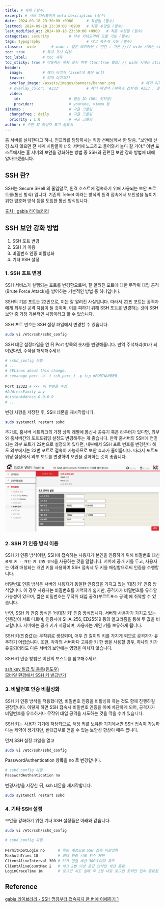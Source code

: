```yaml
---
title: # 제목 (필수)
excerpt: # 서브 타이틀이자 meta description (필수)
date: 2024-09-18 23:30:00 +0900      # 작성일 (필수)
lastmod: 2024-09-18 23:30:00 +0900   # 최종 수정일 (필수)
last_modified_at: 2024-09-18 23:30:00 +0900   # 최종 수정일 (필수)
categories: security         # 다수 카테고리에 포함 가능 (필수)
tags: typography                     # 태그 복수개 가능 (필수)
classes:  wide       # wide : 넓은 레이아웃 / 빈칸 : 기본 //// wide 시에는 sticky toc 불가
toc: true        # 목차 표시 여부
toc_label:       # toc 제목
toc_sticky: true # 이동하는 목차 표시 여부 (toc:true 필요) // wide 시에는 sticky toc 불가
header: 
  image:         # 헤더 이미지 (asset내 혹은 url)
  teaser:        # 티저 이미지??
  overlay_image: /assets/images/banners/banner.png            # 헤더 이미지 (제목과 겹치게)
  # overlay_color: '#333'            # 헤더 배경색 (제목과 겹치게) #333 : 짙은 회색 (필수)
  video:
    id:                      # 영상 ID (URL 뒷부분)
    provider:                # youtube, vimeo 등
sitemap :                    # 구글 크롤링
  changefreq : daily         # 구글 크롤링
  priority : 1.0             # 구글 크롤링
author: # 주인 외 작성자 표기 필요시
---
```

<!--postNo: 20240918_002-->



홈 서버를 설치한다고 하니, 인프라를 담당하시는 직장 선배님께서 한 말씀. "보안에 신경 쓰지 않으면 전 세계 사람들이 너의 서버에 노크하고 들어와서 놀다 갈 거야." 이번 포스트에서는 홈 서버의 보안을 강화하는 방법 중 SSH와 관련된 보안 강화 방법에 대해 알아보겠습니다.  

## SSH 란?  

SSH는 Secure SHell 의 줄임말로, 원격 호스트에 접속하기 위해 사용되는 보안 프로토콜(통신 방식) 입니다. 기존의 Telnet 이라는 방식의 원격 접속에서 보안성을 높이기 위한 암호화 방식 등을 도입한 통신 방식입니다.  

[출처 : gabia 라이브러리](https://library.gabia.com/contents/infrahosting/9002/)

## SSH 보안 강화 방법  

1. SSH 포트 변경  
2. SSH 키 이용  
3. 비밀번호 인증 비활성화  
4. 기타 SSH 설정  


### 1. SSH 포트 변경  

SSH 서비스가 실행되는 포트를 변경함으로써, 잘 알려진 포트에 대한 무작위 대입 공격(Brute Force Attack)을 방어하는 기본적인 방법 중 하나입니다.  

SSH의 기본 포트는 22번으로, 이는 잘 알려진 사실입니다. 따라서 22번 포트는 공격자에게 최우선 공격 지점이 될 것이며, 이를 피하기 위해 SSH 포트를 변경하는 것이 SSH 보안 중 가장 기본적인 사항이라고 할 수 있습니다.   

SSH 포트 번호는 SSH 설정 파일에서 변경할 수 있습니다.  

```bash
sudo vi /etc/ssh/sshd_config
```

SSH 데몬 설정파일을 연 뒤 Port 항목의 숫자를 변경해줍니다. 만약 주석처리(#)가 되어있다면, 주석을 해제해주세요.  

```bash
# sshd_config 파일
# ...
# SELinux about this change.
# semanage port -a -t ssh_port_t -p tcp #PORTNUMBER

Port 12322 # <<< 이 부분을 수정
#AddressFamily any
#ListenAddress 0.0.0.0
# ...
```

변경 사항을 저장한 후, SSH 데몬을 재시작합니다.  

```bash
sudo systemctl restart sshd
```

추가로, 홈서버 네트워크의 가장 상위 레벨에 통신사 공유기 혹은 라우터가 있다면, 외부와 홈서버간의 포트포워딩 설정도 변경해주는 게 좋습니다. 만약 홈서버의 SSH에 연결되는 외부 포트가 22번으로 설정되어 있다면, 내부에서 SSH 포트 번호를 변경한다 해도 외부에서는 22번 포트로 접속이 가능하므로 보안 효과가 줄어듭니다. 따라서 포트포워딩 설정에서 외부 포트를 변경하여 보안을 강화하는 것이 좋습니다.  

![](/assets/images/20240918_002_001.png)  

### 2. SSH 키 인증 방식 이용  

SSH 키 인증 방식이란, SSH에 접속하는 사용자가 본인을 인증하기 위해 비밀번호 대신 `공개 키 - 개인 키 인증 방식`을 사용하는 것을 말합니다. 서버에 공개 키를 두고, 사용자는 이와 매칭되는 개인 키를 사용하여 SSH 접속시 두 키를 매칭함으로써 인증을 수행합니다.  

비밀번호 인증 방식은 서버와 사용자가 동일한 인증값을 가지고 있는 '대칭 키' 인증 방식입니다. 이 경우 사용자는 비밀번호를 기억하기 쉽지만, 공격자가 비밀번호를 유추할 가능성이 있으며, 짧은 비밀번호는 무작위 대입 공격(부르트포스 공격)에 취약할 수 있습니다.  

반면, SSH 키 인증 방식은 '비대칭 키' 인증 방식입니다. 서버와 사용자가 가지고 있는 인증값이 서로 다르며, 인증시에 SHA-256, ED25519 등의 알고리즘을 통해 두 값을 비교합니다. 서버에는 공개 키가 저장되며, 사용자는 개인 키를 보유하게 됩니다.  

SSH 키(인증값)는 무작위로 생성되며, 매우 긴 길이의 키를 가지게 되므로 공격자가 유추하기 어렵습니다. 또한, 각각의 서버마다 고유한 키 한 쌍을 사용할 경우, 하나의 키가 유출되더라도 다른 서버의 보안에는 영향을 미치지 않습니다.  

SSH 키 인증 방법은 이전의 포스트를 참고해주세요.   

[ssh key 발급 및 등록(윈도우)](https://whdrns2013.github.io/network/20240214_002_ssh_key/)  
[모바일 환경에서 SSH 키 발급받기](https://whdrns2013.github.io/network/20240915_001_mobile_ssh_key/)

### 3. 비밀번호 인증 비활성화  

SSH 키 인증 방식을 적용했다면, 비밀번호 인증을 비활성화 하는 것도 함께 진행하길 권장합니다. 이렇게 하면 SSH 접속시 비밀번호 인증을 아예 차단하게 되어, 공격자가 비밀번호를 유추하거나 무작위 대입 공격을 시도하는 것을 막을 수가 있습니다.  

SSH 키는 사용자 기기에 저장되므로, 해당 키를 보유한 기기에서만 SSH 접속이 가능하다는 제약이 생기지만, 반대급부로 얻을 수 있는 보안성 향상이 매우 큽니다.  

먼저 SSH 설정 파일을 열고  

```bash
sudo vi /etc/ssh/sshd_config
```

PasswordAuthentication 항목을 no 로 변경합니다.  

```bash
# sshd_config 파일
PasswordAuthentication no
```

변경사항을 저장한 뒤, ssh 데몬을 재시작합니다.  

```bash
sudo systemctl restart sshd
```

### 4. 기타 SSH 설정  

보안을 강화하기 위한 기타 SSH 설정들은 아래와 같습니다.  

```bash
sudo vi /etc/ssh/sshd_config
```

```bash
# sshd_config 파일

PermitRootLogin no      # 루트 계정으로 SSH 접속 비활성화
MaxAuthTries 10         # 최대 인증 시도 횟수 제한
ClientAliveInterval 300 # SSH 연결 세션 300초마다 체크
ClientAliveCountMax 2   # 체크 2번 이상 응답 안하면 세션 종료
LoginGraceTime 1m       # 로그인 시도 실패 후 1분 내로 로그인 못하면 접속 종료됨
```



## Reference  

[gabia 라이브러리 - SSH 명칭부터 접속까지 한 번에 이해하기 1](https://library.gabia.com/contents/infrahosting/9002/)  






